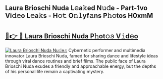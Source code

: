 ## Laura Brioschi Nuda L𝚎a𝚔ed N𝚞𝚍e - Part-1vo Vi𝚍𝚎o L𝚎a𝚔s - H𝚘𝚝 O𝚗𝚕yf𝚊ns P𝚑𝚘tos H0xmM

# <h2><a href="http://kf8jujh.oniu.top/?m=Laura+Brioschi+Nuda">🔗👉 🔴 Laura Brioschi Nuda P𝚑ot𝚘𝚜 V𝚒d𝚎o</a></h2>

[![Laura Brioschi Nuda Nu𝚍e𝚜](https://i.imgur.com/0qMVB7G.gif)](http://kf8jujh.oniu.top/?m=Laura+Brioschi+Nuda)
Cybernetic performer and multimedia innovator Laura Brioschi Nuda, famed for sharing dance and lifestyle ideas through viral dance routines and brief films. The public face of Laura Brioschi Nuda exudes a friendly and approachable energy, but the depths of his personal life remain a captivating mystery.  
